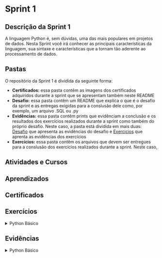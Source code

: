 # Sprint 1

## Descrição da Sprint 1

A linguagem Python é, sem dúvidas, uma das mais populares em projetos de dados. Nesta Sprint você irá conhecer as principais características da linguagem, sua sintaxe e características que a tornam tão aderente ao processamento de dados.

## Pastas

O repositório da Sprint 1 é dividida da seguinte forma:
- **Certificados:** essa pasta contêm as imagens dos certificados adquiridos durante a sprint que se apresentam também neste README
- **Desafio:** essa pasta contêm um README que explica o que é o desafio da sprint e as entregas exigidas para a conslusão dele como, por exemplo, um arquivo .SQL ou .py
- **Evidências:** essa pasta contêm prints que evidênciam a conclusão e os resultados dos exercícios realizados durante a sprint como também do próprio desafio. Neste caso, a pasta está dividida em mais duas: [Desafio](/Sprint_2/Evidencias/Desafio/) que apresenta as evidências do desafio e [Exercicios](/Sprint_2/Evidencias/Exercicios/) que aprenta as evidências dos exercícios 
- **Exercícios:** essa pasta contêm os arquivos que devem ser entregues para a conslusão dos exercícios realizados durante a sprint. Neste caso, 

## Atividades e Cursos


## Aprendizados


## Certificados


## Exercícios
<details>
<summary>Python Básico</summary>

- [**Exercicio 1:**](/Sprint_2/Exercicios/Parte1/ex1.py)
- [**Exercicio 2:**](/Sprint_2/Exercicios/Parte1/ex2.py)
- [**Exercicio 3:**](/Sprint_2/Exercicios/Parte1/ex3.py)
- [**Exercicio 4:**](/Sprint_2/Exercicios/Parte1/ex4.py)
- [**Exercicio 5:**](/Sprint_2/Exercicios/Parte1/ex5.py)
- [**Exercicio 6:**](/Sprint_2/Exercicios/Parte1/ex6.py)
- [**Exercicio 7:**](/Sprint_2/Exercicios/Parte1/ex7.py)
- [**Exercicio 8:**](/Sprint_2/Exercicios/Parte1/ex8.py)
- [**Exercicio 9:**](/Sprint_2/Exercicios/Parte1/ex9.py)
- [**Exercicio 10:**](/Sprint_2/Exercicios/Parte1/ex10.py)
- [**Exercicio 11:**](/Sprint_2/Exercicios/Parte1/ex11.py)
- [**Exercicio 12:**](/Sprint_2/Exercicios/Parte1/ex12.py)
- [**Exercicio 13:**](/Sprint_2/Exercicios/Parte1/ex13.py)
- [**Exercicio 14:**](/Sprint_2/Exercicios/Parte1/ex14.py)

</details>

## Evidências

<details>
<summary>Python Básico</summary>

- [Evidência do Exercício 1](/Sprint_2/Evidencias/Exercicios/exercicio_1.png)
- [Evidência do Exercício 2](/Sprint_2/Evidencias/Exercicios/exercicio_2.png)
- [Evidência do Exercício 3](/Sprint_2/Evidencias/Exercicios/exercicio_3.png)
- [Evidência do Exercício 4](/Sprint_2/Evidencias/Exercicios/exercicio_4.png)
- [Evidência do Exercício 5](/Sprint_2/Evidencias/Exercicios/exercicio_5.png)
- [Evidência do Exercício 6](/Sprint_2/Evidencias/Exercicios/exercicio_6.png)
- [Evidência do Exercício 7](/Sprint_2/Evidencias/Exercicios/exercicio_7.png)
- [Evidência do Exercício 8](/Sprint_2/Evidencias/Exercicios/exercicio_8.png)
- [Evidência do Exercício 9](/Sprint_2/Evidencias/Exercicios/exercicio_9.png)
- [Evidência do Exercício 10](/Sprint_2/Evidencias/Exercicios/exercicio_10.png)
- [Evidência do Exercício 11](/Sprint_2/Evidencias/Exercicios/exercicio_11.png)
- [Evidência do Exercício 12](/Sprint_2/Evidencias/Exercicios/exercicio_12.png)
- [Evidência do Exercício 13](/Sprint_2/Evidencias/Exercicios/exercicio_13.png)
- [Evidência do Exercício 14](/Sprint_2/Evidencias/Exercicios/exercicio_14.png)

</details>
